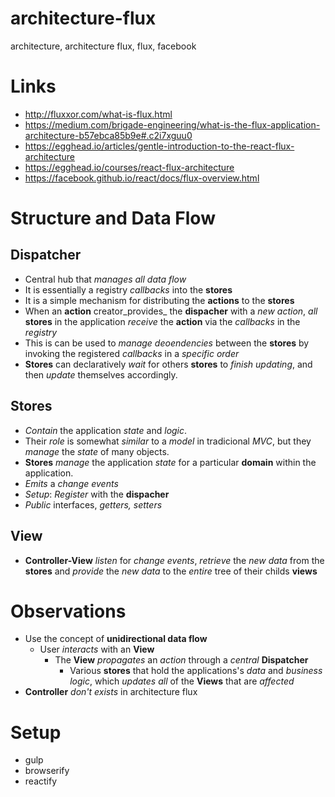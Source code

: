 # architecture-flux
architecture, architecture flux, flux, facebook

# Links
- http://fluxxor.com/what-is-flux.html
- https://medium.com/brigade-engineering/what-is-the-flux-application-architecture-b57ebca85b9e#.c2i7xguu0
- https://egghead.io/articles/gentle-introduction-to-the-react-flux-architecture
- https://egghead.io/courses/react-flux-architecture
- https://facebook.github.io/react/docs/flux-overview.html

# Structure and Data Flow

## Dispatcher
- Central hub that _manages all data flow_
- It is essentially a registry _callbacks_ into the **stores**
- It is a simple mechanism for distributing the **actions** to the **stores**
- When an **action** creator_provides_ the **dispacher** with a _new action_, _all_ **stores** in the application _receive_ the **action** via the _callbacks_ in the _registry_
- This is can be used to _manage_ _deoendencies_ between the **stores** by invoking the registered _callbacks_ in a _specific order_
- **Stores** can declaratively _wait_ for others **stores** to _finish_ _updating_, and then _update_ themselves accordingly.


## Stores
- _Contain_ the application _state_ and _logic_.
- Their _role_ is somewhat _similar_ to a _model_ in tradicional _MVC_, but they _manage_ the _state_ of many objects.
- **Stores** _manage_ the application _state_ for a particular **domain** within the application.
- _Emits_ a _change events_
- _Setup_: _Register_ with the **dispacher**
- _Public_ interfaces, _getters, setters_

## View
- **Controller-View** _listen_ for _change events_, _retrieve_ the _new data_ from the **stores** and _provide_ the _new data_ to the _entire_ tree of their childs **views**


# Observations
- Use the concept of **unidirectional data flow**
  - User _interacts_ with an **View**
    - The **View** _propagates_ an _action_ through a _central_ **Dispatcher**
      - Various **stores** that hold the applications's _data_ and _business logic_, which _updates_ _all_ of the **Views** that are _affected_
- **Controller** _don't exists_ in architecture flux


# Setup
- gulp
- browserify
- reactify
